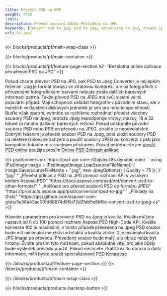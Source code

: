 ```yaml
---
title: Převést PSD na BMP
weight: 7730
limit: 
description: Převod souborů Adobe PhotoShop na JPG
keywords: [convert psd to jpg, psd to jpg, conversion to jpg, create jpg from psd, print psd as jpg]
url: to-jpg/
---
```


{{< blocks/products/pf/main-wrap-class >}}

{{< blocks/products/pf/main-container >}}

{{< blocks/products/pf/feature-page-section h2="Bezplatná online aplikace pro převod PSD na JPG" >}}
<p>Pokud chcete převést PSD na JPG, pak PSD to Jpeg Converter je nejlepším řešením. Jpg je formát obrazu se ztrátovou kompresí, ale na fotografiích s přirozenými fotografickými barvami nebude ztráta dalších barevných informací patrná. Takže převod PSD na JPEG má svůj vlastní velmi populární případ. Mají schopnost ukládat fotografie v původním stavu, ale v menších velikostech diskových jednotek je sen pro mnoho společností. Buďte však opatrní, vyhněte se rychlému rozhodnutí převést všechny soubory PSD na Jpeg, protože Jpeg nepodporuje vrstvy, masky, 16 a 32 bitové (a mnoho dalších) barevných režimů. Pokud odstraníte původní soubory PSD nebo PSB po převodu na JPEG, ztratíte je neodvolatelně. Dobrým řešením je převést soubor PSD na Jpeg, poté uložit soubory PSD na některé izolované zařízení a použít soubory JPEG po konverzi z psb jako kompaktní fotoalbum s snadným přístupem. Pokud potřebujete jen <a href="/psd/view">otevřít PSD online</a> použijte prosím <a href="/psd/view">Online PSD Zobrazit aplikaci</a></p>
{{< psd/conversion `https://psd-api-core-rl2ajsbv.k8s.dynabic.com/` 
`    using (PsdImage image = (PsdImage)Image.Load(sourceFileName))
    {
        image.Save(sourceFileName + ".jpg",  new JpegOptions() { Quality = 75 });
    }` 
		"jpg" "
„Převést příklad z PSD na JPG pomocí rozhraní API s vysokým kódem Aspose.PSD"  "https://docs.aspose.com/psd/net/convert-psd-to-other-formats/" "
„Aplikace pro převod souborů PSD do formátu JPEG" "https://products.aspose.app/psd/conversion/psd-to-jpg" "
„Příklady na Gists" "https://gist.github.com/aspose-com-gists/5a58a43ac00fd68974d95b72d2fdb5e8#file-convert-psd-to-jpeg-cs" >}}
<p>Hlavním parametrem pro konverzi PSD na Jpeg je kvalita. Kvalitu můžete nastavit od 0 do 100 pomocí rozhraní Aspose.PSD High-Code API. Kvalita konverze 100 je maximální, v tomto případě převedena na Jpeg PSD soubor bude mít minimální množství artefaktů a kvalita ztrácí. 0 je minimální kvalita JPG Image po převodu. Převedený soubor bude malý, ale obraz může být hrozný. Zvolte prosím tyto možnosti, pokud absolutně víte, pro jaké účely bude výsledek převodu použit. Pokud nechcete ztratit kvalitu obrazu a další informace, měli byste použít specializované <a href="/psd/reduce-size">PSD Komprese</a></p>
{{< /blocks/products/pf/feature-page-section >}}
{{< /blocks/products/pf/main-container >}}


{{< /blocks/products/pf/main-wrap-class >}}

{{< blocks/products/products-backtop-button >}}

